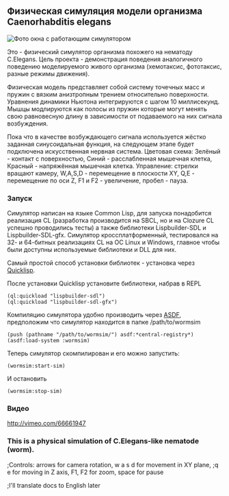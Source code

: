 
## Физическая симуляция модели организма Caenorhabditis elegans

![Фото окна с работающим симулятором](https://raw.github.com/crystalline/C-Elegans-simulator/master/img/img0.png)

Это - физический симулятор организма похожего на нематоду C.Elegans.
Цель проекта - демонстрация поведения аналогичного поведению моделируемого живого организма (хемотаксис, фототаксис, разные режимы движения).

Физическая модель представляет собой систему точечных масс и пружин с вязким анизтропным трением относительно поверхности. Уравнения динамики Ньютона интегрируются с шагом 10 миллисекунд.
Мышцы модлируются как полосы из пружин которые могут менять свою равновесную длину в зависимости от подаваемого на них сигнала возбуждения.

Пока что в качестве возбуждающего сигнала используется жёстко заданная синусоидальная функция, на следующем этапе будет подключена искусственная нервная система.
Цветовая схема: Зелёный - контакт с поверхностью, Синий - расслабленная мышечная клетка, Красный - напряжённая мышечная клетка.
Управление: стрелки вращают камеру, W,A,S,D - перемещение в плоскости XY, Q,E - перемещение по оси Z, F1 и F2 - увеличение, пробел - пауза.

### Запуск
Симулятор написан на языке Common Lisp, для запуска понадобится реализация CL (разработка производится на SBCL, но и на Clozure CL успешно проводились тесты) а также библиотеки Lispbuilder-SDL и Lispbuilder-SDL-gfx. Симулятор кроссплатформенный, тестировался на 32- и 64-битных реализациях CL на ОС Linux и Windows, главное чтобы были доступны используемые библиотеки и DLL для них.

Самый простой способ установки библиотек - установка через [Quicklisp](http://www.quicklisp.org/beta/).

После установки Quicklisp установите библиотеки, набрав в REPL

    (ql:quickload "lispbuilder-sdl")
    (ql:quickload "lispbuilder-sdl-gfx")

Компиляцию симулятора удобно производить через [ASDF](http://common-lisp.net/project/asdf/), предположим что симулятор находится в папке /path/to/wormsim

    (push (pathname "/path/to/wormsim/") asdf:*central-registry*)
    (asdf:load-system :wormsim)

Теперь симулятор скомпилирован и его можно запустить:

	(wormsim:start-sim)

И остановить

	(wormsim:stop-sim)

### Видео
http://vimeo.com/66661947

### This is a physical simulation of C.Elegans-like nematode (worm).

;Controls: arrows for camera rotation, w a s d for movement in XY plane,
;q e for moving in Z axis, F1, F2 for zoom, space for pause

;I'll translate docs to English later
